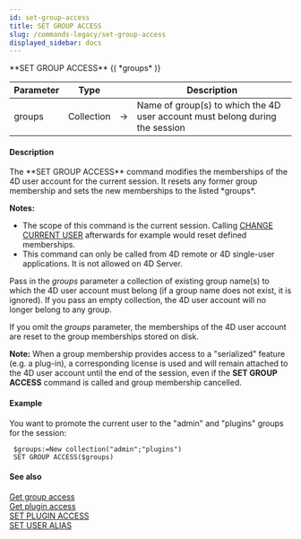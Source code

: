 ```yaml
---
id: set-group-access
title: SET GROUP ACCESS
slug: /commands-legacy/set-group-access
displayed_sidebar: docs
---
```


<!--REF #_command_.SET GROUP ACCESS.Syntax-->**SET GROUP ACCESS** {( *groups* )}<!-- END REF-->
<!--REF #_command_.SET GROUP ACCESS.Params-->
| Parameter | Type |  | Description |
| --- | --- | --- | --- |
| groups | Collection | &rarr; | Name of group(s) to which the 4D user account must belong during the session |

<!-- END REF-->

#### Description 

<!--REF #_command_.SET GROUP ACCESS.Summary-->The **SET GROUP ACCESS** command modifies the memberships of the 4D user account for the current session.<!-- END REF--> It resets any former group membership and sets the new memberships to the listed *groups*. 

**Notes:** 

* The scope of this command is the current session. Calling [CHANGE CURRENT USER](change-current-user.md) afterwards for example would reset defined memberships.
* This command can only be called from 4D remote or 4D single-user applications. It is not allowed on 4D Server.

Pass in the *groups* parameter a collection of existing group name(s) to which the 4D user account must belong (if a group name does not exist, it is ignored). If you pass an empty collection, the 4D user account will no longer belong to any group. 

If you omit the *groups* parameter, the memberships of the 4D user account are reset to the group memberships stored on disk.

**Note:** When a group membership provides access to a "serialized" feature (e.g. a plug-in), a corresponding license is used and will remain attached to the 4D user account until the end of the session, even if the **SET GROUP ACCESS** command is called and group membership cancelled. 

#### Example 

You want to promote the current user to the "admin" and "plugins" groups for the session:

```4d
 $groups:=New collection("admin";"plugins")
 SET GROUP ACCESS($groups)
```

#### See also 

[Get group access](get-group-access.md)  
[Get plugin access](get-plugin-access.md)  
[SET PLUGIN ACCESS](set-plugin-access.md)  
[SET USER ALIAS](set-user-alias.md)  